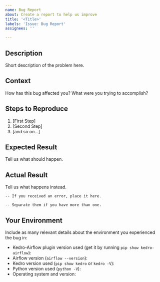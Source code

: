 ```yaml
---
name: Bug Report
about: Create a report to help us improve
title: '<Title>'
labels: 'Issue: Bug Report'
assignees: ''

---
```


## Description
Short description of the problem here.

## Context
How has this bug affected you? What were you trying to accomplish?

## Steps to Reproduce

1. [First Step]
2. [Second Step]
3. [and so on...]

## Expected Result
Tell us what should happen.

## Actual Result
Tell us what happens instead.

```
-- If you received an error, place it here.
```

```
-- Separate them if you have more than one.
```

## Your Environment
Include as many relevant details about the environment you experienced the bug in:

* Kedro-Airflow plugin version used (get it by running `pip show kedro-airflow`):
* Airflow version (`airflow --version`):
* Kedro version used (`pip show kedro` or `kedro -V`):
* Python version used (`python -V`):
* Operating system and version:

